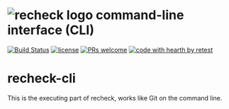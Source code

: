 # ![recheck logo](https://user-images.githubusercontent.com/1871610/41766965-b69d46a2-7608-11e8-97b4-c6b0f047d455.png) command-line interface (CLI)

[![Build Status](https://travis-ci.com/retest/recheck-cli.svg?branch=master)](https://travis-ci.com/retest/recheck-cli)
[![license](https://img.shields.io/badge/license-AGPL-brightgreen.svg)](https://github.com/retest/recheck-cli/blob/master/LICENSE)
[![PRs welcome](https://img.shields.io/badge/PRs-welcome-ff69b4.svg)](https://github.com/retest/recheck-cli/issues?q=is%3Aissue+is%3Aopen+label%3A%22help+wanted%22)
[![code with hearth by retest](https://img.shields.io/badge/%3C%2F%3E%20with%20%E2%99%A5%20by-retest-C1D82F.svg)](https://retest.de/en/)

# recheck-cli

This is the executing part of recheck, works like Git on the command line.
